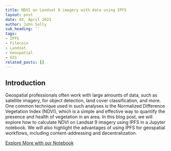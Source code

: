 ```yaml
---
title: NDVI on Landsat 9 imagery with data using IPFS
layout: post
date: 03, April 2023
author: John Solly
sub_heading: ''
tags:
- IPFS
- Filecoin
- Landsat
- Geospatial
- GIS
related_posts: []
---
```

## Introduction

Geospatial professionals often work with large amounts of data, such as satellite imagery, for object detection, land cover classification, and more. One common technique used in such analyses is the Normalized Difference Vegetation Index (NDVI), which is a simple and effective way to quantify the presence and health of vegetation in an area. In this blog post, we will explore how to calculate NDVI on Landsat 9 imagery using IPFS in a Jupyter notebook. We will also highlight the advantages of using IPFS for geospatial workflows, including content-addressing and decentralization.

[Explore More with our Notebook](../../notebooks/NDVI_STAC_IPFS.ipynb)
